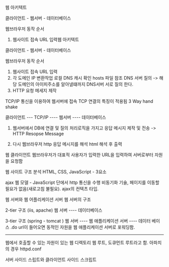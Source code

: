 웹 아키텍트

클라이언트 - 웹서버 - 데이터베이스


웹브라우저 동작 순서 

1. 웹사이트 접속 URL 입력웹 아키텍트

클라이언트 - 웹서버 - 데이터베이스


웹브라우저 동작 순서 

1. 웹사이트 접속 URL 입력
2. 각 도메인 IP 변환작업
	로컬 DNS 캐시 확인
	hosts 파일 참조
	DNS 서버 질의 -> 해당 도메인의 아이피주소를 알아낼떄까지 DNS서버 서로 질의 한다.
3. HTTP 요청 메세지 제작

TCP/IP 통신을 이용하여 웹서버에 접속
	TCP 연결의 특징이 적용됨
	3 Way hand shake 


클라이언트  --- TCP/IP ---- 웹서버 ---- 데이터베이스



1. 웹서버에서 DB에 연결 및 질의
처리로직을 가지고 응답 메시지 제작 및 전송
-> HTTP Resopse Message

2. 다시 웹브라우저
 http 응답 메시지를 해석
 html 해석 후 출력


웹 클라이언트
웹브라우저가 대표적 사용자가 입력한 URL을 입력하여 
서버로부터 자원을 요청함


웹 사이트 구조 분석
HTML, CSS, JavaScript - 3요소

ajax 웹 모델 -  JavaScript 단에서 http 통신을 수행
비동기화 기술, 페이지를 이동할 필요가 없음(새로고침 불필요).
ajax의 컨텍츠 타입. 

웹 서버와 웹 어플리케이션 서버
웹 서버의 구조

2-tier 구조 (iis, apache)
웹 서버 ---- 데이터베이스

3-tier 구조 (spring - tomcat )
웹 서버 ---- 웹 애플리케이션 서버 ---- 데이터 베이스
.do url이 들어오면 동적인 자원을 웹 애플리케이션 서버로 포워딩함.

----------

웹에서 호출할 수 있는 자원이 있는 웹 디렉토리
웹 루트, 도큐먼트 루트라고 함.
아파치의 경우 httpd.conf


서버 사이드 스립트와 클라이언트 사이드 스크립트








